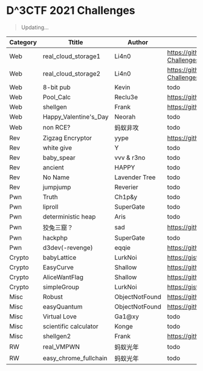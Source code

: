 # D^3CTF 2021 Challenges

> Updating...

| Category | Ttitle                | Author         | URL                                                          |
| -------- | --------------------- | -------------- | ------------------------------------------------------------ |
| Web      | real_cloud_storage1   | Li4n0          | https://github.com/Li4n0/My-CTF-Challenges/tree/master/D%5E3CTF2021_real_cloud |
| Web      | real_cloud_storage2   | Li4n0          | https://github.com/Li4n0/My-CTF-Challenges/tree/master/D%5E3CTF2021_real_cloud |
| Web      | 8-bit pub             | Kevin          | todo                                                         |
| Web      | Pool_Calc             | Reclu3e        | https://github.com/Reclu3e/MyCTFChallenges/tree/main/D3CTF2021/Pool_Calc |
| Web      | shellgen              | Frank          | https://github.com/frankli0324/d3ctf-shellgen/tree/master/web |
| Web      | Happy_Valentine's_Day | Neorah         | todo                                                         |
| Web      | non RCE?              | 蚂蚁非攻       | todo                                                         |
| Rev      | Zigzag Encryptor      | yype           | https://github.com/yype/ZigzagEncryptorPub                   |
| Rev      | white give            | Y              | todo                                                         |
| Rev      | baby_spear            | vvv & r3no     | todo                                                         |
| Rev      | ancient               | HAPPY          | todo                                                         |
| Rev      | No Name               | Lavender Tree  | todo                                                         |
| Rev      | jumpjump              | Reverier       | todo                                                         |
| Pwn      | Truth                 | Ch1p&y         | todo                                                         |
| Pwn      | liproll               | SuperGate      | todo                                                         |
| Pwn      | deterministic heap    | Aris           | todo                                                         |
| Pwn      | 狡兔三窟？            | sad            | https://github.com/sadmess/easy_cpp                           |
| Pwn      | hackphp               | SuperGate      | todo                                                         |
| Pwn      | d3dev(-revenge)       | eqqie          | https://github.com/yikesoftware/d3ctf-2021-pwn-d3dev         |
| Crypto   | babyLattice           | LurkNoi        | https://gist.github.com/LurkNoi/c42dd9379f2070830f7d973f7862ef29  |
| Crypto   | EasyCurve             | Shallow        | https://github.com/shal10w/d3ctf2021_EasyCurve               |
| Crypto   | AliceWantFlag         | Shallow        | https://github.com/shal10w/d3ctf2021_AliceWantFlag           |
| Crypto   | simpleGroup           | LurkNoi        | https://gist.github.com/LurkNoi/c42dd9379f2070830f7d973f7862ef29 |
| Misc     | Robust                | ObjectNotFound | https://github.com/zhouweitong3/d3ctf_Robust                 |
| Misc     | easyQuantum           | ObjectNotFound | https://github.com/zhouweitong3/d3ctf_easyQuantum            |
| Misc     | Virtual Love          | Ga1@xy         | todo                                                         |
| Misc     | scientific calculator | Konge          | todo                                                         |
| Misc     | shellgen2             | Frank          | https://github.com/frankli0324/d3ctf-shellgen/tree/master/misc |
| RW       | real_VMPWN            | 蚂蚁光年       | todo                                                         |
| RW       | easy_chrome_fullchain | 蚂蚁光年       | todo                                                         |
